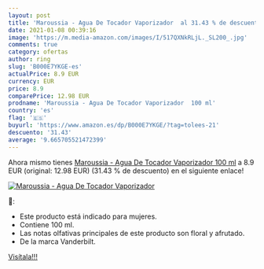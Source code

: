 ```yaml
---
layout: post
title: 'Maroussia - Agua De Tocador Vaporizador  al 31.43 % de descuento'
date: 2021-01-08 00:39:16
image: 'https://m.media-amazon.com/images/I/517QXNkRLjL._SL200_.jpg'
comments: true
category: ofertas
author: ring
slug: 'B000E7YKGE-es'
actualPrice: 8.9 EUR
currency: EUR
price: 8.9
comparePrice: 12.98 EUR
prodname: 'Maroussia - Agua De Tocador Vaporizador  100 ml'
country: 'es'
flag: '🇪🇸'
buyurl: 'https://www.amazon.es/dp/B000E7YKGE/?tag=tolees-21'
descuento: '31.43'
average: '9.665705521472399'
---
```


Ahora mismo tienes [Maroussia - Agua De Tocador Vaporizador  100 ml](https://www.amazon.es/dp/B000E7YKGE/?tag=tolees-21) a 8.9 EUR (original: 12.98 EUR) (31.43 %  de descuento) en el siguiente enlace!

[![Maroussia - Agua De Tocador Vaporizador ](https://m.media-amazon.com/images/I/517QXNkRLjL._SL200_.jpg)](https://www.amazon.es/dp/B000E7YKGE/?tag=tolees-21)

🔎:

- Este producto está indicado para mujeres.
- Contiene 100 ml.
- Las notas olfativas principales de este producto son floral y afrutado.
- De la marca Vanderbilt.

[Visítala!!!](https://www.amazon.es/dp/B000E7YKGE/?tag=tolees-21)
